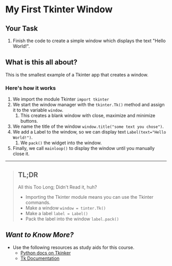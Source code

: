 # My First Tkinter Window
## Your Task
1. Finish the code to create a simple window which displays the text "Hello World!".
 
## What is this all about?
This is the smallest example of a Tkinter app that creates a window. 

### Here's how it works
1. We import the module Tkinter `import tkinter`
2. We start the window manager with the `tkinter.Tk()` method and assign it to the variable `window`. 
   1. This creates a blank window with close, maximize and minimize buttons.
3. We name the title of the window `window.title("some text you chose")`. 
4. We add a Label to the window, so we can display text `Label(text="Hello World!")`. 
   1. We `pack()` the widget into the window. 
5. Finally, we call `mainloop()` to display the window until you manually close it.

***
>## TL;DR
>All this Too Long; Didn't Read it, huh?
>- Importing the Tkinter module means you can use the Tkinter commands.
>  - Make a window `window = tinter.Tk()`
>  - Make a label `label = Label()`
>  - Pack the label into the window `label.pack()`
  
## _Want to Know More?_
- Use the following resources as study aids for this course. 
  - [Python docs on Tkinker](https://docs.python.org/3/library/tk.html)
  - [Tk Documentation](https://tcl.tk/man/tcl8.6/TkCmd/contents.htm)
